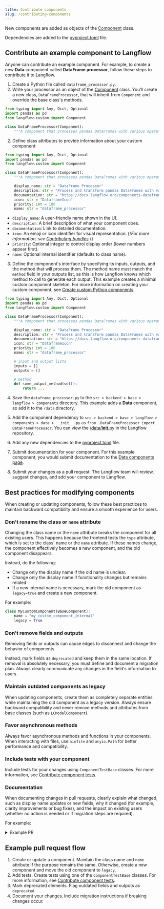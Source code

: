 ```yaml
---
title: Contribute components
slug: /contributing-components
---
```



New components are added as objects of the [Component](https://github.com/langflow-ai/langflow/blob/main/src/backend/base/langflow/custom/custom_component/component.py) class.

Dependencies are added to the [pyproject.toml](https://github.com/langflow-ai/langflow/blob/main/pyproject.toml#L148) file.

## Contribute an example component to Langflow

Anyone can contribute an example component. For example, to create a new **Data** component called **DataFrame processor**, follow these steps to contribute it to Langflow.

1. Create a Python file called `dataframe_processor.py`.
2. Write your processor as an object of the [Component](https://github.com/langflow-ai/langflow/blob/main/src/backend/base/langflow/custom/custom_component/component.py) class. You'll create a new class, `DataFrameProcessor`, that will inherit from `Component` and override the base class's methods.

```python
from typing import Any, Dict, Optional
import pandas as pd
from langflow.custom import Component

class DataFrameProcessor(Component):
    """A component that processes pandas DataFrames with various operations."""
```

2. Define class attributes to provide information about your custom component:
```python
from typing import Any, Dict, Optional
import pandas as pd
from langflow.custom import Component

class DataFrameProcessor(Component):
    """A component that processes pandas DataFrames with various operations."""

    display_name: str = "DataFrame Processor"
    description: str = "Process and transform pandas DataFrames with various operations like filtering, sorting, and aggregation."
    documentation: str = "https://docs.langflow.org/components-dataframe-processor"
    icon: str = "DataframeIcon"
    priority: int = 100
    name: str = "dataframe_processor"
```

   * `display_name`: A user-friendly name shown in the UI.
   * `description`: A brief description of what your component does.
   * `documentation`: Link to detailed documentation.
   * `icon`: An emoji or icon identifier for visual representation.
{/*For more information, see [Contributing bundles](/contributing-bundles#add-the-bundle-to-the-frontend-folder).*/}
   * `priority`: Optional integer to control display order (lower numbers appear first).
   * `name`: Optional internal identifier (defaults to class name).

3. Define the component's interface by specifying its inputs, outputs, and the method that will process them. The method name must match the `method` field in your outputs list, as this is how Langflow knows which method to call to generate each output.
This example creates a minimal custom component skeleton.
For more information on creating your custom component, see [Create custom Python components](/components-custom-components).
```python
from typing import Any, Dict, Optional
import pandas as pd
from langflow.custom import Component

class DataFrameProcessor(Component):
    """A component that processes pandas DataFrames with various operations."""

    display_name: str = "DataFrame Processor"
    description: str = "Process and transform pandas DataFrames with various operations like filtering, sorting, and aggregation."
    documentation: str = "https://docs.langflow.org/components-dataframe-processor"
    icon: str = "DataframeIcon"
    priority: int = 100
    name: str = "dataframe_processor"

    # input and output lists
    inputs = []
    outputs = []

    # method
    def some_output_method(self):
        return ...
```

4. Save the `dataframe_processor.py` to the `src > backend > base > langflow > components` directory.
This example adds a **Data** component, so add it to the `/data` directory.

5. Add the component dependency to `src > backend > base > langflow > components > data > __init__.py` as `from .DataFrameProcessor import DataFrameProcessor`.
You can view the [/data/__init__.py](https://github.com/langflow-ai/langflow/blob/dev/src/backend/base/langflow/components/data/__init__.py) in the Langflow repository.

6. Add any new dependencies to the [pyproject.toml](https://github.com/langflow-ai/langflow/blob/main/pyproject.toml#L20) file.

7. Submit documentation for your component. For this example component, you would submit documentation to the [Data components page](https://github.com/langflow-ai/langflow/blob/main/docs/docs/Components/components-data.md).

8. Submit your changes as a pull request. The Langflow team will review, suggest changes, and add your component to Langflow.

## Best practices for modifying components

When creating or updating components, follow these best practices to maintain backward compatibility and ensure a smooth experience for users.

### Don't rename the class or `name` attribute

Changing the class name or the `name` attribute breaks the component for all existing users. This happens because the frontend tests the `type` attribute, which is set to the class' name or the `name` attribute. If these names change, the component effectively becomes a new component, and the old component disappears.

Instead, do the following:
* Change only the display name if the old name is unclear.
* Change only the display name if functionality changes but remains related
* If a new internal name is necessary, mark the old component as `legacy=true` and create a new component.

For example:
```python
class MyCustomComponent(BaseComponent):
    name = "my_custom_component_internal"
    legacy = True
```

### Don't remove fields and outputs

Removing fields or outputs can cause edges to disconnect and change the behavior of components.

Instead, mark fields as `deprecated` and keep them in the same location. If removal is absolutely necessary, you must define and document a migration plan. Always clearly communicate any changes in the field's information to users.

### Maintain outdated components as legacy

When updating components, create them as completely separate entities while maintaining the old component as a legacy version. Always ensure backward compatibility and never remove methods and attributes from base classes (such as `LCModelComponent`).

### Favor asynchronous methods

Always favor asynchronous methods and functions in your components. When interacting with files, use `aiofile` and `anyio.Path` for better performance and compatibility.

### Include tests with your component

Include tests for your changes using `ComponentTestBase` classes. For more information, see [Contribute component tests](/contributing-component-tests).

### Documentation

When documenting changes in pull requests, clearly explain what changed, such as display name updates or new fields, why it changed (for example, clarity improvements or bug fixes), and the impact on existing users (whether no action is needed or if migration steps are required).

For example:

<details>
<summary>Example PR</summary>

```markdown
# Pull request with changes to Notify component

This pull request updates the Notify component.

## What changed
- Added new `timeout` field to control how long the component waits for a response
- Renamed `message` field to `notification_text` for clarity
- Added support for async operations
- Deprecated the `retry_count` field in favor of `max_retries`

## Why it changed
- `timeout` field addresses user requests for better control over wait times
- `message` to `notification_text` change makes the field's purpose clearer
- Async support improves performance in complex flows
- `retry_count` to `max_retries` aligns with common retry pattern terminology

## Impact on users
- New `timeout` field is optional (defaults to 30 seconds)
- Users will see a deprecation warning for `retry_count`
  - Migration: Replace `retry_count` with `max_retries` in existing flows
  - Both fields will work until version 2.0
- No action needed for async support - it's backward compatible
```

</details>

## Example pull request flow

1. Create or update a component.
Maintain the class name and `name` attribute if the purpose remains the same.
Otherwise, create a new component and move the old component to `legacy`.
2. Add tests.
Create tests using one of the `ComponentTestBase` classes.
For more information, see [Contribute component tests](/contributing-component-tests).
3. Mark deprecated elements.
Flag outdated fields and outputs as `deprecated`.
4. Document your changes.
Include migration instructions if breaking changes occur.